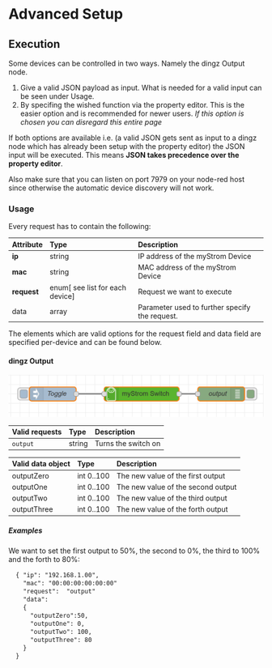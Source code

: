 # Advanced Setup

## Execution

Some devices can be controlled in two ways. Namely the dingz Output node.

1.  Give a valid JSON payload as input. What is needed for a valid input can be seen under Usage.
2.  By specifing the wished function via the property editor. This is the easier option and is recommended for newer users. _If this option is chosen you can disregard this entire page_

If both options are available i.e. (a valid JSON gets sent as input to a dingz node which has already been setup with the property editor) the JSON input will be executed. This means **JSON takes precedence over the property editor**.

Also make sure that you can listen on port 7979 on your node-red host since otherwise the automatic device discovery will not work.

### Usage

Every request has to contain the following:

| Attribute   | Type                            | Description                                    |
| :---------- | :------------------------------ | :--------------------------------------------- |
| **ip**      | string                          | IP address of the myStrom Device               |
| **mac**     | string                          | MAC address of the myStrom Device              |
| **request** | enum[ see list for each device] | Request we want to execute                     |
| data        | array                           | Parameter used to further specify the request. |

The elements which are valid options for the request field and data field are specified per-device and can be found below.

#### dingz Output

![](misc/preview-switch.png)

| Valid requests | Type   | Description         |
| :------------- | :----- | :------------------ |
| `output`       | string | Turns the switch on |

| Valid data object | Type       | Description                        |
| :---------------- | :--------- | :--------------------------------- |
| outputZero        | int 0..100 | The new value of the first output  |
| outputOne         | int 0..100 | The new value of the second output |
| outputTwo         | int 0..100 | The new value of the third output  |
| outputThree       | int 0..100 | The new value of the forth output  |

##### Examples

We want to set the first output to 50%, the second to 0%, the third to 100% and the forth to 80%:

      { "ip": "192.168.1.00",
        "mac": "00:00:00:00:00:00"
        "request":  "output"
        "data":
        {
          "outputZero":50,
          "outputOne": 0,
          "outputTwo": 100,
          "outputThree": 80
        }
      }
